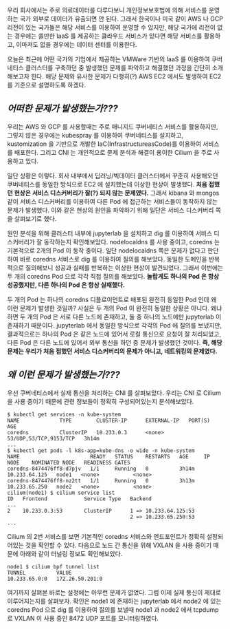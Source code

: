 우리 회사에서는 주로 의료데이터를 다루다보니 개인정보보호법에 의해 서비스를 운영하는 국가 외부로 데이터가 유출되면 안 된다. 그래서 한국이나 미국 같이 AWS 나 GCP 리전이 있는 국가들은 해당 서비스를 이용하여 운영할 수 있지만, 해당 국가에 리전이 없는 경우에는 쓸만한 IaaS 를 제공하는 클라우드 서비스가 있다면 해당 서비스를 활용하고, 이마저도 없을 경우에는 데이터 센터를 이용한다.

오늘은 최근에 어떤 국가의 기업에서 제공하는 VMWare 기반의 IaaS 를 이용하여 쿠버네티스 클러스터를 구축하던 중 발생했던 문제를 파악하고 해결했던 과정을 간단히 소개해보고자 한다. 해당 문제와 유사한 문제가 다행히(?) AWS EC2 에서도 발생하여 EC2 를 기준으로 설명하도록 하겠다.

## _어떠한 문제가 발생했는가???_

우리는 AWS 와 GCP 를 사용할때는 주로 매니지드 쿠버네티스 서비스를 활용하지만, 그렇지 않은 경우에는 kubespray 를 이용하여 쿠버네티스를 설치하고, kustomization 을 기반으로 개발한 IaC(InfrastructureasCode)를 이용하여 서비스를 배포한다. 그리고 CNI 는 개인적으로 문제 분석과 해결이 용이한 Cilium 을 주로 사용하고 있다.

일단 상황은 이렇다. 회사 내부에서 딥러닝/빅데이터 클러스터에서 꾸준히 사용해오던 쿠버네티스를 동일한 방식으로 EC2 에 설치했는데 이상한 현상이 발생했다. **처음 접했던 현상은 서비스 디스커버리가 잘(?) 되지 않는 문제였다.** 그래서 kibana 와 mongos 같이 서비스 디스커버리를 이용하여 다른 Pod 에 접근하는 서비스들이 동작하지 않는 문제가 발생했다. 이와 같은 현상의 원인을 파악하기 위해 일단은 서비스 디스커버리 쪽을 살펴보기로 했다.

원인 분석을 위해 클러스터 내부에 jupyterlab 을 설치하고 dig 를 이용하여 서비스 디스커버리가 잘 동작하는지 확인해보았다. nodelocaldns 를 사용 중이고, coredns 는 기본적으로 2개의 Pod 이 동작 중이다. 일단 nodelocaldns 쪽은 문제가 없다고 판단하여 바로 coredns 서비스로 dig 를 이용하여 질의를 해보았다. 동일한 도메인을 반복적으로 질의해보니 성공과 실패를 반복하는 이상한 현상이 발견되었다. 그래서 이번에는 두 개의 coredns Pod 으로 각각 직접 질의를 해보았다. **놀랍게도 하나의 Pod 은 항상 성공했지만, 다른 하나의 Pod 은 항상 실패했다.**

두 개의 Pod 는 하나의 coredns 디플로이먼트로 배포된 완전히 동일한 Pod 인데 왜 이런 문제가 발생한 것일까? 사실은 두 개의 Pod 이 완전히 동일한 상황은 아니다. 왜냐하면 두 개의 Pod 은 서로 다른 노드에 존재하고, 둘 중 하나의 노드에만 jupyterlab 이 존재하기 때문이다. jupyterlab 에서 동일한 방식으로 각각의 Pod 에 질의를 보냈지만, 결과적으로는 하나의 Pod 은 같은 노드에 있어서 로컬 통신으로 요청이 잘 처리되었고, 다른 Pod 은 다른 노드에 있어서 외부 통신을 하던 중 문제가 발생했던 것이다. **즉, 해당 문제는 우리가 처음 접했던 서비스 디스커버리의 문제가 아니고, 네트워킹의 문제였다.**

## _왜 이런 문제가 발생했는가???_

우선 쿠버네티스에서 실제 통신을 처리하는 CNI 를 살펴보았다. 우리는 CNI 로 Cilium 을 사용 중이기 때문에 관련 정보들이 정확히 구성되어있는지 분석해보았다.

```
$ kubectl get services -n kube-system
NAME             TYPE        CLUSTER-IP      EXTERNAL-IP   PORT(S)                  AGE
coredns          ClusterIP   10.233.0.3      <none>        53/UDP,53/TCP,9153/TCP   3h14m
...
$ kubectl get pods -l k8s-app=kube-dns -o wide -n kube-system
NAME                       READY   STATUS    RESTARTS   AGE     IP              NODE    NOMINATED NODE   READINESS GATES
coredns-8474476ff8-d7pjv   1/1     Running   0          3h14m   10.233.64.125   node1   <none>           <none>
coredns-8474476ff8-nz2tt   1/1     Running   0          3h13m   10.233.65.250   node2   <none>           <none>
cilium(node1) $ cilium service list
ID   Frontend            Service Type   Backend
...
2    10.233.0.3:53       ClusterIP      1 => 10.233.64.125:53
                                        2 => 10.233.65.250:53
...
```

Cilium 의 2번 서비스를 보면 기본적인 coredns 서비스와 엔드포인트가 정확히 설정되어있는 것을 확인할 수 있다. 다음으로 노드 간 통신을 위해 VXLAN 을 사용 중이기 때문에 아래와 같이 터널링 정보도 확인해보았다.

```
node1 $ cilium bpf tunnel list
TUNNEL          VALUE
10.233.65.0:0   172.26.50.201:0
```

여기까지 살펴본 바로는 설정에는 아무런 문제가 없었다. 그럼 이제 실제 통신이 제대로 이루어지는지를 살펴보자. 확인은 node1 에 존재하는 jupyterlab 에서 node2 에 있는 coredns Pod 으로 dig 를 이용하여 질의를 보낼때 node1 과 node2 에서 tcpdump 로 VXLAN 이 사용 중인 8472 UDP 포트를 모니터링하였다.
